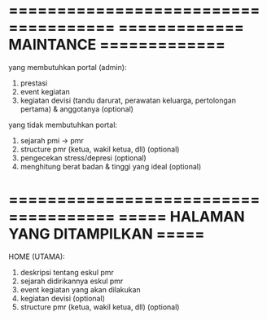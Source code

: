 =====================================
============= MAINTANCE =============
=====================================

yang membutuhkan portal (admin):

1. prestasi
2. event kegiatan
3. kegiatan devisi (tandu darurat, perawatan keluarga, pertolongan pertama) & anggotanya (optional)

yang tidak membutuhkan portal:
1. sejarah pmi -> pmr
2. structure pmr (ketua, wakil ketua, dll) (optional)
3. pengecekan stress/depresi (optional)
4. menghitung berat badan & tinggi yang ideal (optional)

=====================================
===== HALAMAN YANG DITAMPILKAN =====
=====================================

HOME (UTAMA):
1. deskripsi tentang eskul pmr
2. sejarah didirikannya eskul pmr
3. event kegiatan yang akan dilakukan
4. kegiatan devisi (optional)
5. structure pmr (ketua, wakil ketua, dll) (optional)